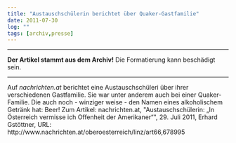 ```yaml
---
title: "Austauschschülerin berichtet über Quaker-Gastfamilie"
date: 2011-07-30
log: ""
tags: [archiv,presse]
---
```

<hr><b>Der Artikel stammt aus dem Archiv!</b> Die Formatierung kann beschädigt sein.<hr>

<p>Auf <i>nachrichten.at</i> berichtet eine Austauschschüleri über ihrer verschiedenen Gastfamilie. Sie war unter anderem auch bei einer Quaker-Familie. Die auch noch - winziger weise - den Namen eines  alkoholischem Getränk hat: Beer! Zum Artikel: nachrichten.at, "Austauschschülerin: „In Österreich vermisse ich Offenheit der Amerikaner“", 29. Juli 2011, Erhard Gstöttner, URL: http://www.nachrichten.at/oberoesterreich/linz/art66,678995 </p>
